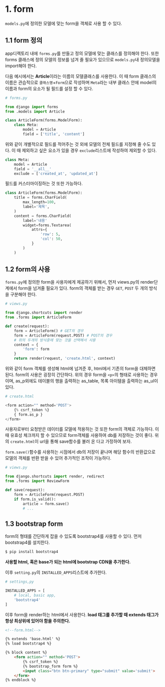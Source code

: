 # 1. form

`models.py`에 정의한 모델에 맞는 form을 객체로 사용 할 수 있다. 



## 1.1 form 정의

 app디렉토리 내에 `forms.py`를 만들고 정의 모델에 맞는 클래스를 정의해야 한다. 또한 forms 클래스에 정의 모델의 정보를 넘겨 줄 필요가 있으므로 `models.py`내 정의모델을 import해야 한다.

다음 예시에서는 **Article**이라는 이름의 모델클래스를 사용한다. 이 때 form 클래스의 이름은 관습적으로 `클래스명`+`Form`으로 작성하며 `Meta`라는 내부 클래스 안에 model의 이름과 form의 요소가 될 필드를 설정 할 수 있다.

```python
# forms.py

from django import forms
from .models import Article

class ArticleForm(forms.ModelForm):
    class Meta:
        model = Article
        field = ['title', 'content']
```



위와 같이 개별적으로 필드를 적어주는 것 외에 모델의 전체 필드를 지정해 줄 수도 있다. 이 때 제외하고 싶은 요소가 있을 경우 `exclude`리스트에 작성하여 제외할 수 있다.

```python
class Meta:
    model = Article
    field = '__all__'
    exclude = ['created_at', 'updated_at']
```



필드를 커스터마이징하는 것 또한 가능하다.

```python
class ArticleForm(forms.ModelForm):
    title = forms.CharField(
    	max_length=100,
        label='제목',
    )
    content = forms.CharField(
    	label='내용'
        widget=forms.Textarea(
        	attrs={
                'row': 5,
                'col': 50,
            }
        )
    )
```



## 1.2 form의 사용

`forms.py`에 정의한 form을 사용자에게 제공하기 위해서, 먼저 views.py의 render단계에서 form을 넘겨줄 필요가 있다. form의 객체를 받는 경우 `GET`, `POST` 두 개의 방식을 구분해야 한다.

```python
# views.py

from django.shortcuts import render
from .forms import ArticleForm

def create(request):
    form = ArticleForm() # GET의 경우
    form = ArticleForm(request.POST) # POST의 경우
    # 위의 두개의 방식중에 맞는 것을 선택해서 사용
    context = {
        'form': form
    }
    return render(request, 'create.html', context)
```



위와 같이 form 객체를 생성해 html에 넘겨준 후, html에서 기존의 form을 대체하면 된다. form의 사용은 굉장히 간단하다. 위의 경우 form을 `<p>`의 형태로 사용하는 경우이며,  as_p외에도 테이블의 행을 출력하는 as_table, 목록 아이템을 출력하는 as_ul이 있다.

```python
# create.html

<form action="" method='POST'>
	{% csrf_token %}
	{ form.as_p }
</form>
```



사용자로부터 요청받은 데이터를 모델에 적용하는 것 또한 form의 객체로 가능하다. 이 때 유효성 체크까지 할 수 있으므로 form객체를 사용하여 db를 저장하는 것이 좋다. 위의 `create.html`이 url을 통해 save함수를 불러 온 다고 가정하여 보자. 

`form.save()`함수를 사용하는 시점에서 db의 저장이 끝나며 해당 함수의 반환값으로 모델의 객체를 반환 받을 수 있어 추가적인 조작이 가능하다. 

```python
# views.py

from django.shortcuts import render, redirect
from .forms import ReviewForm

def save(request):
    form = ArticleForm(request.POST)
    if form.is_valid():
        article = form.save()
      	# ...
```



##  1.3 bootstrap form

form의 형태를 간단하게 잡을 수 있도록 bootstrap4를 사용할 수 있다. 먼저 bootstrap4를 설치한다.

```bash
$ pip install bootstrap4
```



**사용할 html, 혹은 base가 되는 html에 bootstrap CDN을 추가한다.**



이후 `setting.py`의 `INSTALLED_APPS`리스트에 추가한다.

```python
# settings,py

INSTALLED_APPS = [
    # local, basic app,
    'bootstrap4'
]
```



이후 form을 render하는 html에서 사용한다. **load 태그를 추가할 때 extends 태그가 항상 최상위에 있어야 함을 주의한다.**

```html
<!--form.html-->

{% extends 'base.html' %}
{% load bootstrap4 %}

{% block content %}
    <form action="" method='POST'>
        {% csrf_token %}
        {% bootstrap_form form %}
        <input class="btn btn-primary" type="submit" value='submit'>
    </form>
{% endblock %}
```





 

